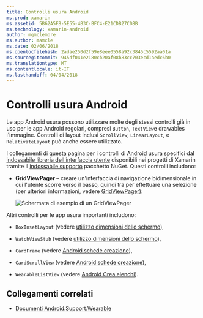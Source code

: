 ```yaml
---
title: Controlli usura Android
ms.prod: xamarin
ms.assetid: 5B62A5F8-5E55-4B3C-BFC4-E21CDB27C08B
ms.technology: xamarin-android
author: mgmclemore
ms.author: mamcle
ms.date: 02/06/2018
ms.openlocfilehash: 2adae250d2f59e8eee0558a92c3845c5592aa01a
ms.sourcegitcommit: 945df041e2180cb20af08b83cc703ecd1aedc6b0
ms.translationtype: MT
ms.contentlocale: it-IT
ms.lasthandoff: 04/04/2018
---
```

# <a name="android-wear-controls"></a>Controlli usura Android

Le app Android usura possono utilizzare molte degli stessi controlli già in uso per le app Android regolari, compresi `Button`, `TextView`e drawables l'immagine. Controlli di layout inclusi `ScrollView`, `LinearLayout`, e `RelativateLayout` può anche essere utilizzato.

I collegamenti di questa pagina per i controlli di Android usura specifici dal [indossabile libreria dell'interfaccia utente](https://developer.android.com/training/wearables/apps/layouts.html#UiLibrary) disponibili nei progetti di Xamarin tramite il [indossabile supporto](http://www.nuget.org/packages/Xamarin.Android.Wear/) pacchetto NuGet. Questi controlli includono:

-   **GridViewPager** &ndash; creare un'interfaccia di navigazione bidimensionale in cui l'utente scorre verso il basso, quindi tra per effettuare una selezione (per ulteriori informazioni, vedere [GridViewPager](~/android/wear/user-interface/controls/gridviewpager.md)):

    ![Schermata di esempio di un GridViewPager](images/gridviewpager.png)

Altri controlli per le app usura importanti includono:

* `BoxInsetLayout` (vedere [utilizzo dimensioni dello schermo](~/android/wear/screen-sizes.md)),

* `WatchViewStub` (vedere [utilizzo dimensioni dello schermo](~/android/wear/screen-sizes.md)),

* `CardFrame` (vedere [Android schede creazione](https://developer.android.com/training/wearables/ui/cards.html)),

* `CardScrollView` (vedere [Android schede creazione](https://developer.android.com/training/wearables/ui/cards.html)),

* `WearableListView` (vedere [Android Crea elenchi](https://developer.android.com/training/wearables/ui/lists.html)).


## <a name="related-links"></a>Collegamenti correlati

- [Documenti Android.Support.Wearable](https://developer.android.com/reference/android/support/wearable/view/package-summary.html)
